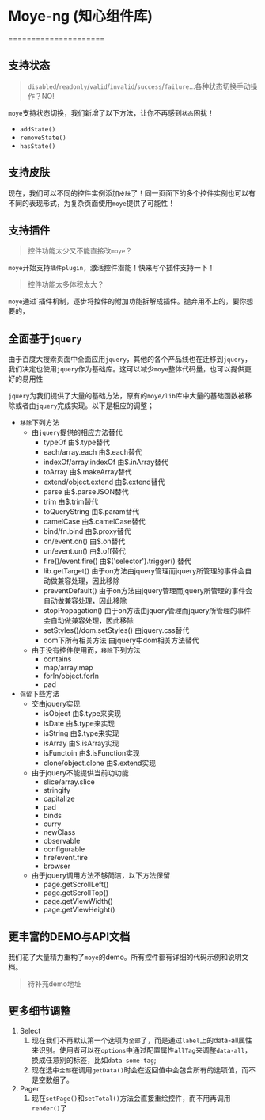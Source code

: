 # Moye-ng (知心组件库)
=====================

## 支持状态

> `disabled`/`readonly`/`valid`/`invalid`/`success`/`failure`...各种状态切换手动操作？NO!

`moye`支持状态切换，我们新增了以下方法，让你不再感到`状态`困扰！

+ `addState()`
+ `removeState()`
+ `hasState()`

## 支持皮肤

现在，我们可以不同的控件实例添加`皮肤`了！同一页面下的多个控件实例也可以有不同的表现形式，为复杂页面使用`moye`提供了可能性！

## 支持插件

> 控件功能太少又不能直接改`moye`？

`moye`开始支持`插件plugin`，激活控件潜能！快来写个插件支持一下！

> 控件功能太多体积太大？

`moye`通过`插件机制，逐步将控件的附加功能拆解成插件。抛弃用不上的，要你想要的，

## 全面基于`jquery`

由于百度大搜索页面中全面应用`jquery`，其他的各个产品线也在迁移到`jquery`，我们决定也使用`jquery`作为基础库。这可以减少`moye`整体代码量，也可以提供更好的易用性

`jquery`为我们提供了大量的基础方法，原有的`moye/lib`库中大量的基础函数被移除或者由`jquery`完成实现。以下是相应的调整；


+ `移除`下列方法
    - 由`jquery`提供的相应方法替代
        + typeOf 由$.type替代
        + each/array.each 由$.each替代
        + indexOf/array.indexOf 由$.inArray替代
        + toArray 由$.makeArray替代
        + extend/object.extend 由$.extend替代
        + parse 由$.parseJSON替代
        + trim 由$.trim替代
        + toQueryString 由$.param替代
        + camelCase 由$.camelCase替代
        + bind/fn.bind 由$.proxy替代
        + on/event.on() 由$.on替代
        + un/event.un() 由$.off替代
        + fire()/event.fire() 由$('selector').trigger() 替代
        + lib.getTarget() 由于on方法由jquery管理而jquery所管理的事件会自动做兼容处理，因此移除
        + preventDefault() 由于on方法由jquery管理而jquery所管理的事件会自动做兼容处理，因此移除
        + stopPropagation() 由于on方法由jquery管理而jquery所管理的事件会自动做兼容处理，因此移除
        + setStyles()/dom.setStyles() 由jquery.css替代
        + dom下所有相关方法 由jquery中dom相关方法替代
    - 由于没有控件使用而，`移除`下列方法
        + contains 
        + map/array.map
        + forIn/object.forIn
        + pad
+ `保留`下些方法
    - 交由jquery实现
        + isObject 由$.type来实现
        + isDate 由$.type来实现
        + isString 由$.type来实现
        + isArray 由$.isArray实现
        + isFunctoin 由$.isFunction实现
        + clone/object.clone 由$.extend实现
    - 由于jquery不能提供当前功功能
        + slice/array.slice
        + stringify
        + capitalize
        + pad
        + binds
        + curry
        + newClass
        + observable
        + configurable
        + fire/event.fire
        + browser
    - 由于jquery调用方法不够简洁，以下方法保留
        + page.getScrollLeft()
        + page.getScrollTop()
        + page.getViewWidth()
        + page.getViewHeight()
    
## 更丰富的DEMO与API文档

我们花了大量精力重构了`moye`的demo。所有控件都有详细的代码示例和说明文档。

> 待补充demo地址

## 更多细节调整

1. Select
    1. 现在我们不再默认第一个选项为`全部`了，而是通过`label`上的data-all属性来识别。使用者可以在`options`中通过配置属性`allTag`来调整`data-all`，换成任意别的标签，比如`data-some-tag`;
    2. 现在选中`全部`在调用`getData()`时会在返回值中会包含所有的选项值，而不是空数组了。
2. Pager
    1. 现在`setPage()`和`setTotal()`方法会直接重绘控件，而不用再调用`render()`了